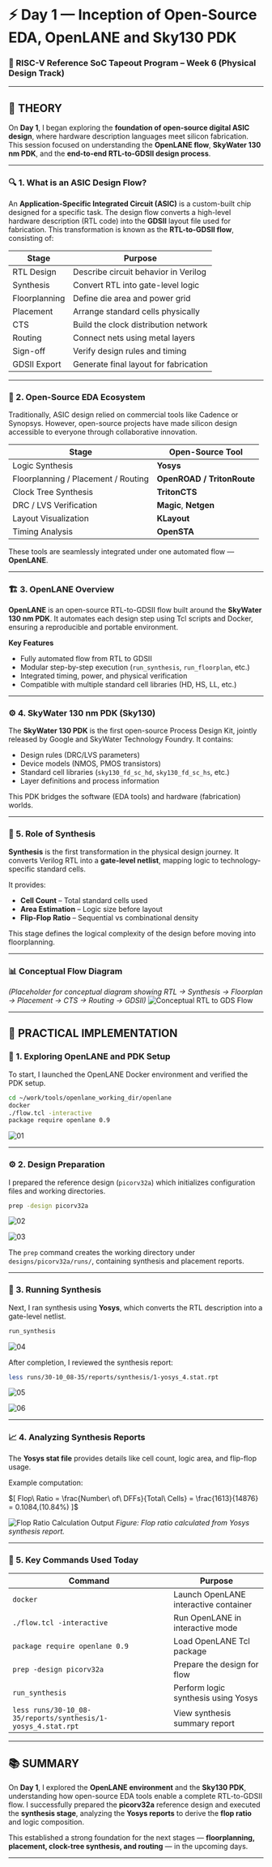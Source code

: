 # ⚡ Day 1 — Inception of Open-Source EDA, OpenLANE and Sky130 PDK

### 🧩 RISC-V Reference SoC Tapeout Program – Week 6 (Physical Design Track)

---

## 🧠 THEORY

On **Day 1**, I began exploring the **foundation of open-source digital ASIC design**, where hardware description languages meet silicon fabrication.
This session focused on understanding the **OpenLANE flow**, **SkyWater 130 nm PDK**, and the **end-to-end RTL-to-GDSII design process**.

---

### 🔍 1. What is an ASIC Design Flow?

An **Application-Specific Integrated Circuit (ASIC)** is a custom-built chip designed for a specific task.
The design flow converts a high-level hardware description (RTL code) into the **GDSII** layout file used for fabrication.
This transformation is known as the **RTL-to-GDSII flow**, consisting of:

| **Stage**     | **Purpose**                           |
| ------------- | ------------------------------------- |
| RTL Design    | Describe circuit behavior in Verilog  |
| Synthesis     | Convert RTL into gate-level logic     |
| Floorplanning | Define die area and power grid        |
| Placement     | Arrange standard cells physically     |
| CTS           | Build the clock distribution network  |
| Routing       | Connect nets using metal layers       |
| Sign-off      | Verify design rules and timing        |
| GDSII Export  | Generate final layout for fabrication |

---

### 🧩 2. Open-Source EDA Ecosystem

Traditionally, ASIC design relied on commercial tools like Cadence or Synopsys.
However, open-source projects have made silicon design accessible to everyone through collaborative innovation.

| **Stage**                           | **Open-Source Tool**       |
| ----------------------------------- | -------------------------- |
| Logic Synthesis                     | **Yosys**                  |
| Floorplanning / Placement / Routing | **OpenROAD / TritonRoute** |
| Clock Tree Synthesis                | **TritonCTS**              |
| DRC / LVS Verification              | **Magic**, **Netgen**      |
| Layout Visualization                | **KLayout**                |
| Timing Analysis                     | **OpenSTA**                |

These tools are seamlessly integrated under one automated flow — **OpenLANE**.

---

### 🏗️ 3. OpenLANE Overview

**OpenLANE** is an open-source RTL-to-GDSII flow built around the **SkyWater 130 nm PDK**.
It automates each design step using Tcl scripts and Docker, ensuring a reproducible and portable environment.

**Key Features**

* Fully automated flow from RTL to GDSII
* Modular step-by-step execution (`run_synthesis`, `run_floorplan`, etc.)
* Integrated timing, power, and physical verification
* Compatible with multiple standard cell libraries (HD, HS, LL, etc.)

---

### ⚙️ 4. SkyWater 130 nm PDK (Sky130)

The **SkyWater 130 PDK** is the first open-source Process Design Kit, jointly released by Google and SkyWater Technology Foundry.
It contains:

* Design rules (DRC/LVS parameters)
* Device models (NMOS, PMOS transistors)
* Standard cell libraries (`sky130_fd_sc_hd`, `sky130_fd_sc_hs`, etc.)
* Layer definitions and process information

This PDK bridges the software (EDA tools) and hardware (fabrication) worlds.

---

### 🧮 5. Role of Synthesis

**Synthesis** is the first transformation in the physical design journey.
It converts Verilog RTL into a **gate-level netlist**, mapping logic to technology-specific standard cells.

It provides:

* **Cell Count** – Total standard cells used
* **Area Estimation** – Logic size before layout
* **Flip-Flop Ratio** – Sequential vs combinational density

This stage defines the logical complexity of the design before moving into floorplanning.

---

### 📊 Conceptual Flow Diagram

*(Placeholder for conceptual diagram showing RTL → Synthesis → Floorplan → Placement → CTS → Routing → GDSII)*
![Conceptual RTL to GDS Flow](./images/conceptual_rtl_to_gds_flow.png)

---

## 🧭 PRACTICAL IMPLEMENTATION

### 🧭 1. Exploring OpenLANE and PDK Setup

To start, I launched the OpenLANE Docker environment and verified the PDK setup.

```bash
cd ~/work/tools/openlane_working_dir/openlane
docker
./flow.tcl -interactive
package require openlane 0.9
```

![01](./images/01.png)

---

### ⚙️ 2. Design Preparation

I prepared the reference design (`picorv32a`) which initializes configuration files and working directories.

```bash
prep -design picorv32a
```

![02](./images/02.png)

![03](./images/03.png)

The `prep` command creates the working directory under
`designs/picorv32a/runs/`, containing synthesis and placement reports.

---

### 🧩 3. Running Synthesis

Next, I ran synthesis using **Yosys**, which converts the RTL description into a gate-level netlist.

```bash
run_synthesis
```

![04](./images/04.png)

After completion, I reviewed the synthesis report:

```bash
less runs/30-10_08-35/reports/synthesis/1-yosys_4.stat.rpt
```

![05](./images/05.png)

![06](./images/06.png)

---

### 📈 4. Analyzing Synthesis Reports

The **Yosys stat file** provides details like cell count, logic area, and flip-flop usage.

Example computation:

$[
Flop\ Ratio = \frac{Number\ of\ DFFs}{Total\ Cells} = \frac{1613}{14876} = 0.1084,(10.84%)
]$


![Flop Ratio Calculation Output](./images/07.png)
*Figure: Flop ratio calculated from Yosys synthesis report.*

---

### 🧮 5. Key Commands Used Today

| **Command**                                                  | **Purpose**                           |
| ------------------------------------------------------------ | ------------------------------------- |
| `docker`                                                     | Launch OpenLANE interactive container |
| `./flow.tcl -interactive`                                    | Run OpenLANE in interactive mode      |
| `package require openlane 0.9`                               | Load OpenLANE Tcl package             |
| `prep -design picorv32a`                                     | Prepare the design for flow           |
| `run_synthesis`                                              | Perform logic synthesis using Yosys   |
| `less runs/30-10_08-35/reports/synthesis/1-yosys_4.stat.rpt` | View synthesis summary report         |

---

## 📚 SUMMARY

On **Day 1**, I explored the **OpenLANE environment** and the **Sky130 PDK**, understanding how open-source EDA tools enable a complete RTL-to-GDSII flow.
I successfully prepared the **picorv32a** reference design and executed the **synthesis stage**, analyzing the **Yosys reports** to derive the **flop ratio** and logic composition.

This established a strong foundation for the next stages — **floorplanning, placement, clock-tree synthesis, and routing** — in the upcoming days.

---
